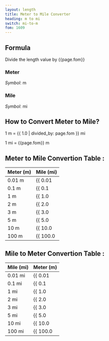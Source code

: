 ```yaml
---
layout: length
title: Meter to Mile Converter
heading: m to mi
switch: mi-to-m
fom: 1609
---
```


## Formula
Divide the length value by {{page.fom}}

### Meter
*Symbol*: m

### Mile
*Symbol*: mi

## How to Convert Meter to Mile?
1 m = {{ 1.0 | divided_by: page.fom }} mi

1 mi = {{page.fom}} m

## Meter to Mile Convertion Table :

| Meter (m) | Mile (mi) |
| ---- | ---- |
| 0.01 m | {{ 0.01 | divided_by: page.fom | round: 12 }} mi |
| 0.1 m | {{ 0.1 | divided_by: page.fom | round: 12 }} mi |
| 1 m | {{ 1.0 | divided_by: page.fom | round: 12 }} mi |
| 2 m | {{ 2.0 | divided_by: page.fom | round: 12 }} mi |
| 3 m | {{ 3.0 | divided_by: page.fom | round: 12 }} mi |
| 5 m | {{ 5.0 | divided_by: page.fom | round: 12 }} mi |
| 10 m | {{ 10.0 | divided_by: page.fom | round: 12 }} mi |
| 100 m | {{ 100.0 | divided_by: page.fom | round: 12 }} mi |

## Mile to Meter Convertion Table :

| Mile (mi) | Meter (m) |
| ---- | ---- |
| 0.01 mi | {{ 0.01 | times: page.fom | round: 12 }} m |
| 0.1 mi | {{ 0.1 | times: page.fom | round: 12 }} m |
| 1 mi | {{ 1.0 | times: page.fom | round: 12 }} m |
| 2 mi | {{ 2.0 | times: page.fom | round: 12 }} m |
| 3 mi | {{ 3.0 | times: page.fom | round: 12 }} m |
| 5 mi | {{ 5.0 | times: page.fom | round: 12 }} m |
| 10 mi | {{ 10.0 | times: page.fom | round: 12 }} m |
| 100 mi | {{ 100.0 | times: page.fom | round: 12 }} m |

<script>
selectInput[7].selected = true
selectOutput[9].selected = true
</script>
